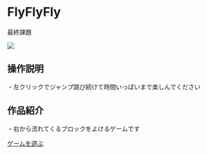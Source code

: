 # FlyFlyFly
最終課題

<img src="./image45.PNG">

## 操作説明

・左クリックでジャンプ跳び続けて時間いっぱいまで楽しんでください

## 作品紹介

・右から流れてくるブロックをよけるゲームです

[ゲームを遊ぶ](https://kisaragi46sizune.github.io/FinalReporto/web-gl/)
